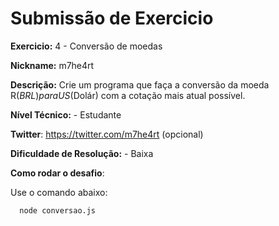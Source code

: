 # Submissão de Exercicio

**Exercicio:** 4 - Conversão de moedas

**Nickname:** m7he4rt

**Descrição:** Crie um programa que faça a conversão da moeda R$(BRL) para US$(Dolár) com a cotação mais atual possível.

**Nível Técnico:** - Estudante

**Twitter**: https://twitter.com/m7he4rt (opcional)

**Dificuldade de Resolução:** - Baixa

**Como rodar o desafio**: 

Use o comando abaixo: 
```bash
  node conversao.js
```
